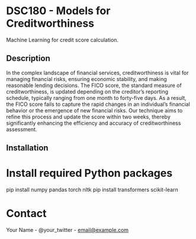 
# DSC180 - Models for Creditworthiness 

Machine Learning for credit score calculation. 

## Description

In the complex landscape of financial services, creditworthiness is vital for managing financial risks, ensuring economic stability, and making reasonable lending decisions. The FICO score, the standard measure of creditworthiness, is updated depending on the creditor’s reporting schedule, typically ranging from one month to forty-five days. As a result, the FICO score fails to capture the rapid changes in an individual’s financial behavior or the emergence of new financial risks. Our technique aims to refine this process and update the score within two weeks, thereby significantly enhancing the efficiency and accuracy of creditworthiness assessment. 

## Installation




# Install required Python packages
pip install numpy pandas torch nltk
pip install transformers scikit-learn

# Contact
Your Name - @your_twitter - email@example.com

